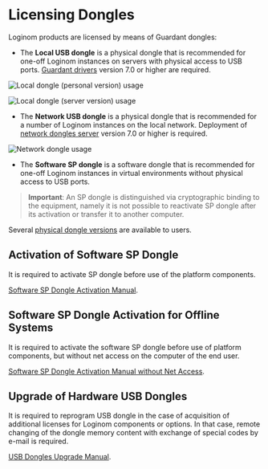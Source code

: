 # Licensing Dongles

Loginom products are licensed by means of Guardant dongles:

* The **Local USB dongle** is a physical dongle that is recommended for one-off Loginom instances on servers with physical access to USB ports. [Guardant drivers](https://www.guardant.ru/support/download/drivers/) version 7.0 or higher are required.

![Local dongle (personal version) usage](./scheme_1.svg)

![Local dongle (server version) usage](./scheme_2.svg)

* The **Network USB dongle** is a physical dongle that is recommended for a number of Loginom instances on the local network. Deployment of [network dongles server](https://www.guardant.ru/support/download/server/) version 7.0 or higher is required.

![Network dongle usage](./scheme_3.svg)

* The **Software SP dongle** is a software dongle that is recommended for one-off Loginom instances in virtual environments without physical access to USB ports.

> **Important**: An SP dongle is distinguished via cryptographic binding to the equipment, namely it is not possible to reactivate SP dongle after its activation or transfer it to another computer.


Several [physical dongle versions](./case.md) are available to users.

## Activation of Software SP Dongle

It is required to activate SP dongle before use of the platform components.

[Software SP Dongle Activation Manual](./sp-key-activate.md).

## Software SP Dongle Activation for Offline Systems

It is required to activate the software SP dongle before use of platform components, but without net access on the computer of the end user.

[Software SP Dongle Activation Manual without Net Access](./sp-key-activate-offline.md).

## Upgrade of Hardware USB Dongles

It is required to reprogram USB dongle in the case of acquisition of additional licenses for Loginom components or options. In that case, remote changing of the dongle memory content with exchange of special codes by e-mail is required.

[USB Dongles Upgrade Manual](./usb-upgrade.md).